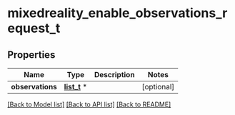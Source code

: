 # mixedreality_enable_observations_request_t

## Properties
Name | Type | Description | Notes
------------ | ------------- | ------------- | -------------
**observations** | [**list_t**](mixedreality_enable_observation_params.md) \* |  | [optional] 

[[Back to Model list]](../README.md#documentation-for-models) [[Back to API list]](../README.md#documentation-for-api-endpoints) [[Back to README]](../README.md)


